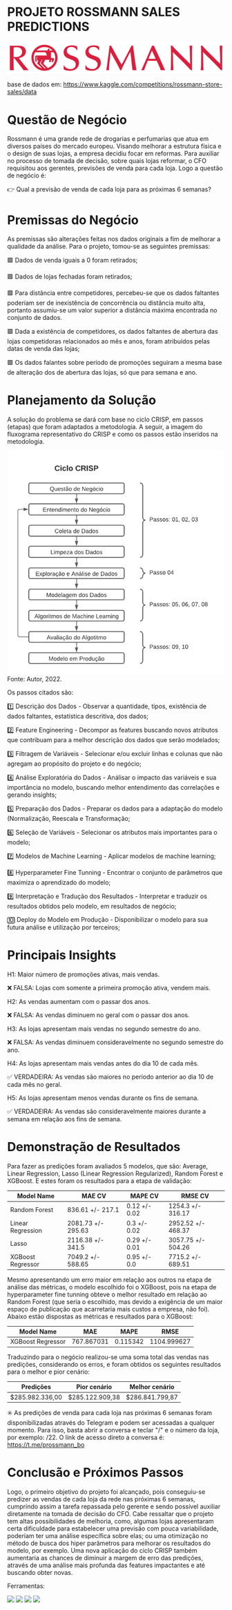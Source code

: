 #  PROJETO ROSSMANN SALES PREDICTIONS
<img src="https://raw.githubusercontent.com/felipejaguiar/sales-predictions/main/img/Rossmann_Logo.png" alt="logo" style="zoom:80%;" />

base de dados em: https://www.kaggle.com/competitions/rossmann-store-sales/data


# Questão de Negócio
Rossmann é uma grande rede de drogarias e perfumarias que atua em diversos países do mercado europeu. Visando melhorar a estrutura física e o design de suas lojas, a empresa decidiu focar em reformas. Para auxiliar no processo de tomada de decisão, sobre quais lojas reformar, o CFO requisitou aos gerentes, previsões de venda para cada loja. Logo a questão de negócio é:

👉 Qual a previsão de venda de cada loja para as próximas 6 semanas?


# Premissas do Negócio
As premissas são alterações feitas nos dados originais a fim de melhorar a qualidade da análise. Para o projeto, tomou-se as seguintes premissas:

🟪 Dados de venda iguais a 0 foram retirados;

🟪 Dados de lojas fechadas foram retirados;

🟪 Para distância entre competidores, percebeu-se que os dados faltantes poderiam ser de inexistência de concorrência ou distância muito alta, portanto assumiu-se um valor superior a distância máxima encontrada no conjunto de dados. 

🟪 Dada a existência de competidores, os dados faltantes de abertura das lojas competidoras relacionados ao mês e anos, foram atribuídos pelas datas de venda das lojas; 

🟪 Os dados falantes sobre período de promoções seguiram a mesma base de alteração dos de abertura das lojas, só que para semana e ano.


# Planejamento da Solução

A solução do problema se dará com base no ciclo CRISP, em passos (etapas) que foram adaptados a metodologia. A seguir, a imagem do fluxograma representativo do CRISP e como os passos estão inseridos na metodologia.

<img src="https://raw.githubusercontent.com/felipejaguiar/sales-predictions/main/img/Fluxogramas (1).png" alt="logo3" style="zoom:80%;" />
Fonte: Autor, 2022.


Os passos citados são:

 1️⃣ Descrição dos Dados - Observar a quantidade, tipos, existência de dados faltantes, estatística descritiva, dos dados;
 
 2️⃣ Feature Engineering - Decompor as features buscando novos atributos que contribuam para a melhor descrição dos dados que serão modelados;
 
 3️⃣ Filtragem de Variáveis - Selecionar e/ou excluir linhas e colunas que não agregam ao propósito do projeto e do negócio; 
 
 4️⃣ Análise Exploratória do Dados - Análisar o impacto das variáveis e sua importância no modelo, buscando melhor entendimento das correlações e gerando insights;
 
 5️⃣ Preparação dos Dados - Preparar os dados para a adaptação do modelo (Normalização, Reescala e Transformação;
 
 6️⃣ Seleção de Variáveis - Selecionar os atributos mais importantes para o modelo;
 
 7️⃣ Modelos de Machine Learning - Aplicar modelos de machine learning;
 
 8️⃣ Hyperparameter Fine Tunning - Encontrar o conjunto de parâmetros que maximiza o aprendizado do modelo;
 
 9️⃣ Interpretação e Tradução dos Resultados - Interpretar e traduzir os resultados obtidos pelo modelo, em resultados de negócio;
 
 🔟 Deploy do Modelo em Produção - Disponibilizar o modelo para sua futura análise e utilização por terceiros;
 

# Principais Insights

H1: Maior número de promoções ativas, mais vendas.

❌ FALSA: Lojas com somente a primeira promoção ativa, vendem mais.

H2: As vendas aumentam com o passar dos anos.

❌ FALSA: As vendas diminuem no geral com o passar dos anos.

H3: As lojas apresentam mais vendas no segundo semestre do ano.

❌ FALSA: As vendas diminuem consideravelmente no segundo semestre do ano.

H4: As lojas apresentam mais vendas antes do dia 10 de cada mês.

✅ VERDADEIRA: As vendas são maiores no período anterior ao dia 10 de cada mês no geral.

H5: As lojas apresentam menos vendas durante os fins de semana.

✅ VERDADEIRA: As vendas são consideravelmente maiores durante a semana em relação aos fins de semana.


# Demonstração de Resultados

Para fazer as predições foram avaliados 5 modelos, que são: Average, Linear Regression, Lasso (Linear Regression Regularized), Random Forest e XGBoost. E estes foram os resultados para a etapa de validação:

|Model Name		|MAE CV		|MAPE CV	|RMSE CV	         |
|------------------------------|------------------------------|--------------------|--------------------------|
|Random Forest 	|836.61 +/- 217.1	|0.12 +/- 0.02	|1254.3 +/- 316.17    |
|Linear Regression	|2081.73 +/- 295.63	|0.3 +/- 0.02	|2952.52 +/- 468.37  |
|Lasso			|2116.38 +/- 341.5	|0.29 +/- 0.01	|3057.75 +/- 504.26  |
|XGBoost Regressor	|7049.2 +/- 588.65	|0.95 +/- 0.0	|7715.2 +/- 689.51    |

Mesmo apresentando um erro maior em relação aos outros na etapa de análise das métricas, o modelo escolhido foi o XGBoost, pois na etapa de hyperparameter fine tunning obteve o melhor resultado em relação ao Random Forest (que seria o escolhido, mas devido a exigência de um maior espaço de publicação que acarretaria mais custos a empresa, não foi). Abaixo estão dispostas as métricas e resultados para o XGBoost:

 |         Model Name	|          MAE	   |       MAPE	 |         RMSE          |
 |-----------------------------|----------------------|------------------|----------------------|
|   XGBoost Regressor	|     767.867031   |    0.115342	 |   1104.999627   |

Traduzindo para o negócio realizou-se uma soma total das vendas nas predições, considerando os erros, e foram obtidos os seguintes resultados para o melhor e pior cenário:

|                  Predições                 |                Pior cenário               |          Melhor cenário         |
|---------------------------------------|---------------------------------------|----------------------------------|
|            $285.982.336,00           |           $285.122.909,38           |         $286.841.799,87       |


✳️ As predições de venda para cada loja nas próximas 6 semanas foram disponibilizadas através do Telegram e podem ser acessadas a qualquer momento. Para isso, basta abrir a conversa e teclar "/" e o número da loja, por exemplo: /22. O link de acesso direto a conversa é: https://t.me/prossmann_bo 

# Conclusão e Próximos Passos
Logo, o primeiro objetivo do projeto foi alcançado, pois conseguiu-se predizer as vendas de cada loja da rede nas próximas 6 semanas, cumprindo assim a tarefa repassada pelo gerente e sendo possível auxiliar diretamente na tomada de decisão do CFO.
Cabe ressaltar que o projeto tem altas possibilidades de melhoria, como, algumas lojas apresentaram certa dificuldade para estabelecer uma previsão com pouca variabilidade, poderiam ter uma análise específica sobre elas; ou uma otimização no método de busca dos hiper parâmetros para melhorar os resultados do modelo, por exemplo. Uma nova aplicação do ciclo CRISP também aumentaria as chances de diminuir a margem de erro das predições, através de uma análise mais profunda das features impactantes e até buscando obter novas. 

Ferramentas:

<a href = "www.python.org"><img src="https://img.shields.io/badge/Python-3776AB?style=for-the-badge&logo=python&logoColor=white" target="_blank"></a>
<a href = "www.jupyter.org"><img src="https://img.shields.io/badge/Made%20with-Jupyter-orange?style=for-the-badge&logo=Jupyter" target="_blank"></a>
<a href = "https://id.heroku.com/login"><img src="https://img.shields.io/badge/Heroku-430098?style=for-the-badge&logo=heroku&logoColor=white"></a>
<a href = "https://t.me/prossmann_bot"><img src="https://img.shields.io/badge/Telegram-2CA5E0?style=for-the-badge&logo=telegram&logoColor=white" target="_blank"></a>


